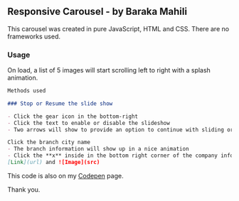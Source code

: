 ## Responsive Carousel - by Baraka Mahili

This carousel was created in pure JavaScript, HTML and CSS. There are no frameworks used.

### Usage

On load, a list of 5 images will start scrolling left to right with a splash animation.

```markdown
Methods used

### Stop or Resume the slide show

- Click the gear icon in the bottom-right
- Click the text to enable or disable the slideshow
- Two arrows will show to provide an option to continue with sliding or not

Click the branch city name
- The branch information will show up in a nice animation
- Click the **x** inside in the bottom right corner of the company info div to dismiss
[Link](url) and ![Image](src)
```

This code is also on my [Codepen](https://codepen.io/GBMahili/pen/RBEQXw) page.

Thank you.
